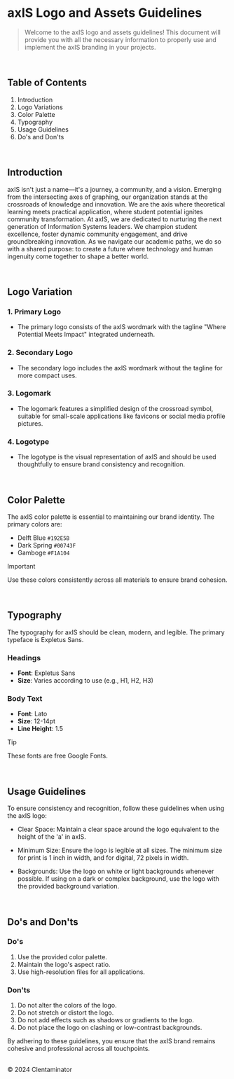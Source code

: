 # axIS Logo and Assets Guidelines

> Welcome to the axIS logo and assets guidelines! This document will provide you with all the necessary information to properly use and implement the axIS branding in your projects.
<br/>

## Table of Contents
1. Introduction
2. Logo Variations
3. Color Palette
4. Typography
5. Usage Guidelines
6. Do's and Don'ts
<br/>

## Introduction
axIS isn't just a name—it's a journey, a community, and a vision. Emerging from the intersecting axes of graphing, our organization stands at the crossroads of knowledge and innovation. We are the axis where theoretical learning meets practical application, where student potential ignites community transformation. At axIS, we are dedicated to nurturing the next generation of Information Systems leaders. We champion student excellence, foster dynamic community engagement, and drive groundbreaking innovation. As we navigate our academic paths, we do so with a shared purpose: to create a future where technology and human ingenuity come together to shape a better world.

<br/>

## Logo Variation
### 1. Primary Logo
- The primary logo consists of the axIS wordmark with the tagline "Where Potential Meets Impact" integrated underneath.
### 2. Secondary Logo
- The secondary logo includes the axIS wordmark without the tagline for more compact uses.
### 3. Logomark
- The logomark features a simplified design of the crossroad symbol, suitable for small-scale applications like favicons or social media profile pictures.
### 4. Logotype
- The logotype is the visual representation of axIS and should be used thoughtfully to ensure brand consistency and recognition.
<br/>


## Color Palette
The axIS color palette is essential to maintaining our brand identity. The primary colors are:

* Delft Blue `#192E5B`
* Dark Spring `#00743F`
* Gamboge `#F1A104`

> [!IMPORTANT]
> Use these colors consistently across all materials to ensure brand cohesion.

<br/>

## Typography
The typography for axIS should be clean, modern, and legible. The primary typeface is Expletus Sans.

### Headings
* **Font**: Expletus Sans
* **Size**: Varies according to use (e.g., H1, H2, H3)

### Body Text
* **Font**: Lato
* **Size**: 12-14pt
* **Line Height**: 1.5

> [!TIP]
> These fonts are free Google Fonts.

<br/>

## Usage Guidelines
To ensure consistency and recognition, follow these guidelines when using the axIS logo:

* Clear Space: Maintain a clear space around the logo equivalent to the height of the 'a' in axIS.
* Minimum Size: Ensure the logo is legible at all sizes. The minimum size for print is 1 inch in width, and for digital, 72 pixels in width.
* Backgrounds: Use the logo on white or light backgrounds whenever possible. If using on a dark or complex background, use the logo with the provided background variation.

  <br/>

## Do's and Don'ts
### Do's
1. Use the provided color palette.
2. Maintain the logo's aspect ratio.
3. Use high-resolution files for all applications.

### Don'ts
1. Do not alter the colors of the logo.
2. Do not stretch or distort the logo.
3. Do not add effects such as shadows or gradients to the logo.
4. Do not place the logo on clashing or low-contrast backgrounds.

By adhering to these guidelines, you ensure that the axIS brand remains cohesive and professional across all touchpoints.
<br/><br/>

&#169; 2024 Clentaminator


